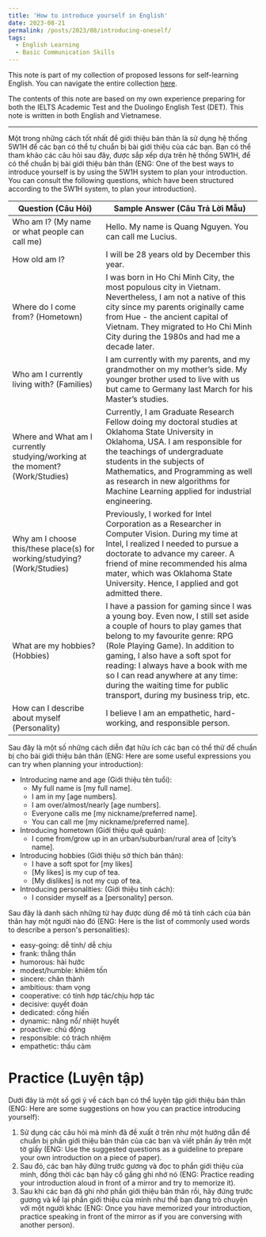 ```yaml
---
title: 'How to introduce yourself in English'
date: 2023-08-21
permalink: /posts/2023/08/introducing-oneself/
tags:
  - English Learning
  - Basic Communication Skills 
---
```


This note is part of my collection of proposed lessons for self-learning English. You can navigate the entire collection [here](/posts/2023/07/english-workshop/).

The contents of this note are based on my own experience preparing for both the IELTS Academic Test and the Duolingo English Test (DET). This note is written in both English and Vietnamese.

---

Một trong những cách tốt nhất để giới thiệu bản thân là sử dụng hệ thống 5W1H để các bạn có thể tự chuẩn bị bài giới thiệu của các bạn. Bạn có thể tham khảo các câu hỏi sau đây, được sắp xếp dựa trên hệ thống 5W1H, để có thể chuẩn bị bài giới thiệu bản thân (ENG: One of the best ways to introduce yourself is by using the 5W1H system to plan your introduction. You can consult the following questions, which have been structured according to the 5W1H system, to plan your introduction).
    
| Question (Câu Hỏi) | Sample Answer (Câu Trả Lời Mẫu) |
| --- | --- |
| Who am I? (My name or what people can call me) | Hello. My name is Quang Nguyen. You can call me Lucius. |
| How old am I? | I will be 28 years old by December this year. |
| Where do I come from? (Hometown) | I was born in Ho Chi Minh City, the most populous city in Vietnam. Nevertheless, I am not a native of this city since my parents originally came from Hue - the ancient capital of Vietnam. They migrated to Ho Chi Minh City during the 1980s and had me a decade later. |
| Who am I currently living with? (Families) | I am currently with my parents, and my grandmother on my mother’s side. My younger brother used to live with us but came to Germany last March for his Master’s studies. |
| Where and What am I currently studying/working at the moment? (Work/Studies) | Currently, I am Graduate Research Fellow doing my doctoral studies at Oklahoma State University in Oklahoma, USA. I am responsible for the teachings of undergraduate students in the subjects of Mathematics, and Programming as well as research in new algorithms for Machine Learning applied for industrial engineering.  |
| Why am I choose this/these place(s) for working/studying? (Work/Studies) | Previously, I worked for Intel Corporation as a Researcher in Computer Vision. During my time at Intel, I realized I needed to pursue a doctorate to advance my career. A friend of mine recommended his alma mater, which was Oklahoma State University. Hence, I applied and got admitted there. |
| What are my hobbies? (Hobbies) | I have a passion for gaming since I was a young boy. Even now, I still set aside a couple of hours to play games that belong to my favourite genre: RPG (Role Playing Game). In addition to gaming, I also have a soft spot for reading: I always have a book with me so I can read anywhere at any time: during the waiting time for public transport, during my business trip, etc. |
| How can I describe about myself (Personality) | I believe I am an empathetic, hard-working, and responsible person.  |
    

Sau đây là một số những cách diễn đạt hữu ích các bạn có thể thử để chuẩn bị cho bài giới thiệu bản thân (ENG: Here are some useful expressions you can try when planning your introduction):

* Introducing name and age (Giới thiệu tên tuổi):
    * My full name is [my full name].
    * I am in my [age numbers].
    * I am over/almost/nearly [age numbers].
    * Everyone calls me [my nickname/preferred name].
    * You can call me [my nickname/preferred name].
* Introducing hometown (Giới thiệu quê quán):
    * I come from/grow up in an urban/suburban/rural area of [city’s name].
* Introducing hobbies (Giới thiệu sở thích bản thân):
    * I have a soft spot for [my likes]
    * [My likes] is my cup of tea.
    * [My dislikes] is not my cup of tea.
* Introducing personalities: (Giới thiệu tính cách):
    * I consider myself as a [personality] person.

Sau đây là danh sách những từ hay được dùng để mô tả tính cách của bản thân hay một người nào đó (ENG: Here is the list of commonly used words to describe a person's personalities):
* easy-going: dễ tính/ dễ chịu
* frank: thẳng thắn
* humorous: hài hước
* modest/humble: khiêm tốn
* sincere: chân thành
* ambitious: tham vọng
* cooperative: có tính hợp tác/chịu hợp tác
* decisive: quyết đoán
* dedicated: cống hiến
* dynamic: năng nổ/ nhiệt huyết
* proactive: chủ động
* responsible: có trách nhiệm
* empathetic: thấu cảm

# Practice (Luyện tập)
Dưới đây là một số gợi ý về cách bạn có thể luyện tập giới thiệu bản thân (ENG: Here are some suggestions on how you can practice introducing yourself):

1. Sử dụng các câu hỏi mà mình đã đề xuất ở trên như một hướng dẫn để chuẩn bị phần giới thiệu bản thân của các bạn và viết phần ấy trên một tờ giấy (ENG: Use the suggested questions as a guideline to prepare your own introduction on a piece of paper).
2. Sau đó, các bạn hãy đứng trước gương và đọc to phần giới thiệu của mình, đồng thời các bạn hãy cố gắng ghi nhớ nó (ENG: Practice reading your introduction aloud in front of a mirror and try to memorize it).
3. Sau khi các bạn đã ghi nhớ phần giới thiệu bản thân rồi, hãy đứng trước gương và kể lại phần giới thiệu của mình như thể bạn đang trò chuyện với một người khác (ENG: Once you have memorized your introduction, practice speaking in front of the mirror as if you are conversing with another person).